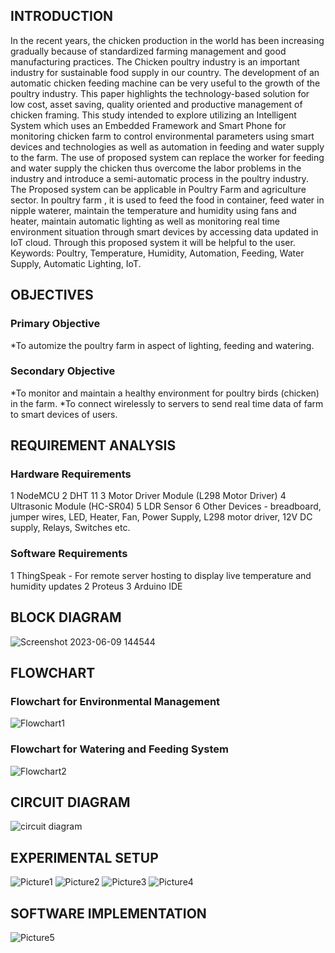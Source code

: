 ## INTRODUCTION
In the recent years, the chicken production in the world has been increasing gradually because of standardized farming management and good manufacturing practices. The Chicken poultry industry is an important industry for sustainable food supply in our country. The development of an automatic chicken feeding machine can be very useful to the growth of the poultry industry. This paper highlights the technology-based solution for low cost, asset saving, quality oriented and productive management of chicken framing. 
This study intended to explore utilizing an Intelligent System which uses an Embedded Framework and Smart Phone for monitoring chicken farm to control environmental parameters using smart devices and technologies as well as automation in feeding and water supply to the farm. The use of proposed system can replace the worker for feeding and water supply the chicken thus overcome the labor problems in the industry and introduce a semi-automatic process in the poultry industry. The Proposed system can be applicable in Poultry Farm and agriculture sector. In poultry farm , it is used to feed the food in container, feed water in nipple waterer, maintain the temperature and humidity using fans and heater, maintain automatic lighting as well as monitoring real time environment situation through smart devices by accessing data updated in IoT cloud. Through this proposed system it will be helpful to the user.
Keywords: Poultry, Temperature, Humidity, Automation, Feeding, Water Supply, Automatic Lighting, IoT.


## OBJECTIVES

### Primary Objective
*To automize the poultry farm in aspect of lighting, feeding and watering.
 
### Secondary Objective
*To monitor and maintain a healthy environment for poultry birds (chicken) in the farm.
*To connect wirelessly to servers to send real time data of farm to smart devices of users.

## REQUIREMENT ANALYSIS

### Hardware Requirements
1 NodeMCU
2 DHT 11
3 Motor Driver Module (L298 Motor Driver)
4 Ultrasonic Module (HC-SR04)
5 LDR Sensor
6 Other Devices - breadboard, jumper wires, LED, Heater, Fan, Power Supply, L298 motor driver, 12V DC supply, Relays, Switches etc.


### Software Requirements
1 ThingSpeak - For remote server hosting to display live temperature and humidity updates
2 Proteus
3 Arduino IDE

## BLOCK DIAGRAM
![Screenshot 2023-06-09 144544](https://github.com/SubediKaran/Automatic-Poultry-Farming/assets/107947242/d5bebd49-3f41-4695-827a-5b4ffd66070f)

## FLOWCHART

### Flowchart for Environmental Management

![Flowchart1](https://github.com/SubediKaran/Automatic-Poultry-Farming/assets/107947242/8bcda26c-2e11-48f8-b83f-f521594fdf46)

### Flowchart for Watering and Feeding System

![Flowchart2](https://github.com/SubediKaran/Automatic-Poultry-Farming/assets/107947242/d467b44d-f6cd-4411-b0f5-180b8428934d)

## CIRCUIT DIAGRAM
![circuit diagram](https://github.com/SubediKaran/Automatic-Poultry-Farming/assets/107947242/dd5a67ce-5da9-44be-bac1-302f65636ce7)

## EXPERIMENTAL SETUP

![Picture1](https://github.com/SubediKaran/Automatic-Poultry-Farming/assets/107947242/24ef7d67-92ab-41c1-8405-91202d4cc060)
![Picture2](https://github.com/SubediKaran/Automatic-Poultry-Farming/assets/107947242/ba424191-b58c-4cb9-8dd2-ca3805a3c7e7)
![Picture3](https://github.com/SubediKaran/Automatic-Poultry-Farming/assets/107947242/fb7ffd4c-a260-41a0-9360-1d8f3d8bb05d)
![Picture4](https://github.com/SubediKaran/Automatic-Poultry-Farming/assets/107947242/83ba575d-d8f2-4c4b-b731-f3147e35a92f)


## SOFTWARE IMPLEMENTATION

![Picture5](https://github.com/SubediKaran/Automatic-Poultry-Farming/assets/107947242/3229e796-4a48-4999-819e-c5e943ab3517)

